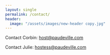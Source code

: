```yaml
---
layout: single
permalink: /contact/
header: 
  image: "/assets/images/new-header copy.jpg"
---
```


Contact Corbin: host@paudeville.com

Contact Julie: hostess@paudeville.com